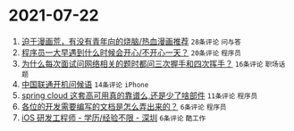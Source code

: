 # 2021-07-22

1. [迫于漫画荒，有没有青年向的烧脑/热血漫画推荐](https://www.v2ex.com/t/790967) `28条评论` `问与答`
1. [程序员一大早遇到什么时候会开心/不开心一天？](https://www.v2ex.com/t/790971) `20条评论` `程序员`
1. [为什么每次面试问网络相关的题时都问三次握手和四次挥手？](https://www.v2ex.com/t/790966) `16条评论` `职场话题`
1. [中国联通开机问候语](https://www.v2ex.com/t/790972) `14条评论` `iPhone`
1. [spring cloud 这套高可用真的靠谱么,还是少了啥部件](https://www.v2ex.com/t/790969) `11条评论` `程序员`
1. [各位的开发需要编写的文档是怎么弄出来的？](https://www.v2ex.com/t/790973) `6条评论` `程序员`
1. [iOS 研发工程师 - 学历/经验不限 - 深圳](https://www.v2ex.com/t/790968) `6条评论` `酷工作`
